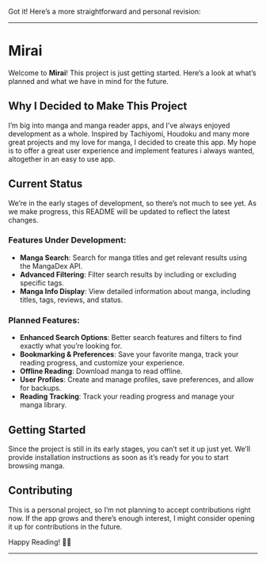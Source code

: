 Got it! Here’s a more straightforward and personal revision:

---

# Mirai

Welcome to **Mirai**! This project is just getting started. Here’s a look at what’s planned and what we have in mind for the future.

## Why I Decided to Make This Project

I’m big into manga and manga reader apps, and I’ve always enjoyed development as a whole. Inspired by Tachiyomi, Houdoku and many more great projects and my love for manga, I decided to create this app. My hope is to offer a great user experience and implement features i always wanted, altogether in an easy to use app.

## Current Status

We’re in the early stages of development, so there’s not much to see yet. As we make progress, this README will be updated to reflect the latest changes.

### Features Under Development:

- **Manga Search**: Search for manga titles and get relevant results using the MangaDex API.
- **Advanced Filtering**: Filter search results by including or excluding specific tags.
- **Manga Info Display**: View detailed information about manga, including titles, tags, reviews, and status.

### Planned Features:

- **Enhanced Search Options**: Better search features and filters to find exactly what you’re looking for.
- **Bookmarking & Preferences**: Save your favorite manga, track your reading progress, and customize your experience.
- **Offline Reading**: Download manga to read offline.
- **User Profiles**: Create and manage profiles, save preferences, and allow for backups.
- **Reading Tracking**: Track your reading progress and manage your manga library.

## Getting Started

Since the project is still in its early stages, you can’t set it up just yet. We’ll provide installation instructions as soon as it’s ready for you to start browsing manga.

## Contributing

This is a personal project, so I’m not planning to accept contributions right now. If the app grows and there’s enough interest, I might consider opening it up for contributions in the future.

Happy Reading! 🍜📖

---
